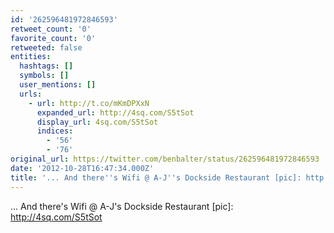 ```yaml
---
id: '262596481972846593'
retweet_count: '0'
favorite_count: '0'
retweeted: false
entities:
  hashtags: []
  symbols: []
  user_mentions: []
  urls:
    - url: http://t.co/mKmDPXxN
      expanded_url: http://4sq.com/S5tSot
      display_url: 4sq.com/S5tSot
      indices:
        - '56'
        - '76'
original_url: https://twitter.com/benbalter/status/262596481972846593
date: '2012-10-28T16:47:34.000Z'
title: '... And there''s Wifi @ A-J''s Dockside Restaurant [pic]: http://4sq.com/S5tSot'
---
```


... And there's Wifi @ A-J's Dockside Restaurant [pic]: http://4sq.com/S5tSot
